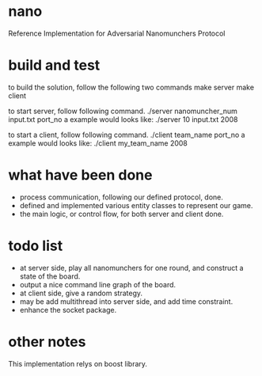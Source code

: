 nano
====

Reference Implementation for Adversarial Nanomunchers Protocol


build and test
==

to build the solution, follow the following two commands
  make server
  make client

to start server, follow following command.
  ./server nanomuncher_num input.txt port_no
a example would looks like:
  ./server 10 input.txt 2008

to start a client, follow following command.
  ./client team_name port_no
a example would looks like:
  ./client my_team_name 2008


what have been done
==

* process communication, following our defined protocol, done.
* defined and implemented various entity classes to represent our game.
* the main logic, or control flow, for both server and client done.


todo list
==

* at server side, play all nanomunchers for one round, and construct
  a state of the board.
* output a nice command line graph of the board.
* at client side, give a random strategy.
* may be add multithread into server side, and add time constraint. 
* enhance the socket package.


other notes
==

This implementation relys on boost library.
